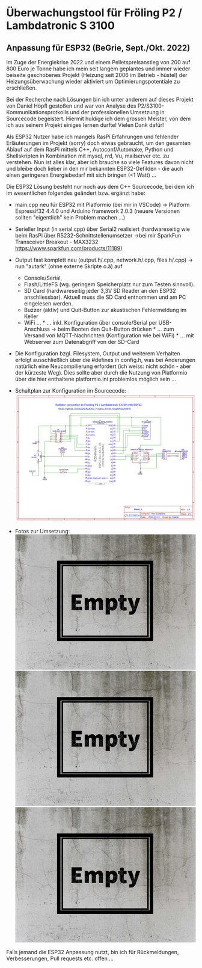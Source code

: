 # Überwachungstool für Fröling P2 / Lambdatronic S 3100

## Anpassung für ESP32 (BeGrie, Sept./Okt. 2022)

Im Zuge der Energiekrise 2022 und einem Pelletspreisanstieg von 200 auf 800 Euro je Tonne habe ich mein seit langem geplantes und immer wieder beiseite geschobenes Projekt (Heizung seit 2006 im Betrieb - hüstel) der Heizungsüberwachung wieder aktiviert um Optimierungspotentiale zu erschließen. 

Bei der Recherche nach Lösungen bin ich unter anderem auf dieses Projekt von Daniel Höpfl gestoßen und war von Analyse des P2/S3100-Kommunikationsprotkolls und der professionellen Umsetzung in Sourcecode begeistert. Hiermit huldige ich dem grossen Meister, von dem ich aus seinem Projekt einiges lernen durfte! Vielen Dank dafür! 

Als ESP32 Nutzer habe ich mangels RasPi Erfahrungen und fehlender Erläuterungen im Projekt (sorry) doch etwas gebraucht, um den gesamten Ablauf auf dem RasPi mittels C++, Autoconf/Automake, Python und Shellskripten in Kombination mit mysql, rrd, Vu, mailserver etc. zu verstehen. Nun ist alles klar, aber ich brauche so viele Features davon nicht und bleibe doch lieber in den mir bekannten ESP32-Gefilden - die auch einen geringeren Energiebedarf mit sich bringen (<1 Watt) ...

Die ESP32 Lösung besteht nur noch aus dem C++ Sourcecode, bei dem ich im wesentlichen folgendes geändert bzw. ergänzt habe:

* main.cpp neu für ESP32 mit Platformio (bei mir in VSCode) -> Platform Espressif32 4.4.0 und Arduino framework 2.0.3 (neuere Versionen sollten "eigentlich" kein Problem machen ...)

* Serieller Input (in serial.cpp) über Serial2 realisiert (hardwareseitig wie beim RasPi über RS232-Schnittstellenumsetzer ->bei mir SparkFun Transceiver Breakout - MAX3232 https://www.sparkfun.com/products/11189)

* Output fast komplett neu (output.h/.cpp, network.h/.cpp, files.h/.cpp) -> nun "autark" (ohne externe Skripte o.ä) auf  
    * Console/Serial, 
    * Flash/LittleFS (wg. geringem Speicherplatz nur zum Testen sinnvoll). 
    * SD Card (hardwareseitig jeder 3,3V SD Reader an den ESP32 anschliessbar). Aktuell muss die SD Card entnommen und am PC eingelesen werden. 
    * Buzzer (aktiv) und Quit-Button zur akustischen Fehlermeldung im Keller 
    * WiFi ...
          * ... inkl. Konfiguration über console/Serial per USB-Anschluss -> beim Booten den Quit-Button drücken
          * ... zum Versand von MQTT-Nachrichten (Konfiguration wie bei WiFi)
          * ... mit Webserver zum Datenabgriff von der SD-Card

* Die Konfiguration bzgl. Filesystem, Output und weiterem Verhalten erfolgt ausschließlich über die #defines in config.h, was bei Änderungen natürlich eine Neucompilierung erfordert (ich weiss: nicht schön - aber der kürzeste Weg). Dies sollte aber durch die Nutzung von Platformio über die hier enthaltene platformio.ini problemlos möglich sein ...

* Schaltplan zur Konfiguration im Sourcecode:
    ![Schaltplan](Schaltplan.png)

* Fotos zur Umsetzung:
    ![Foto Platine oben](Platine_Oben.jpg)
    ![Foto Platine unten](Platine_Unten.jpg)
    ![Foto Heizung](Heizung1.jpg)


Falls jemand die ESP32 Anpassung nutzt, bin ich für Rückmeldungen, Verbesserungen, Pull requests etc. offen ...
